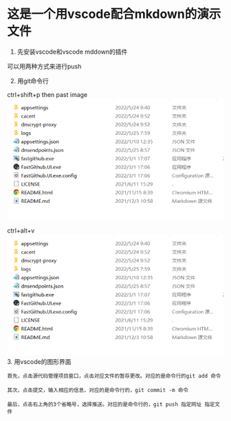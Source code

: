 # 这是一个用vscode配合mkdown的演示文件
1. 先安装vscode和vscode mddown的插件


可以用两种方式来进行push

2. 用git命令行

ctrl+shift+p then past image
![](2022-05-25-10-05-56.png)

ctrl+alt+v
![](2022-05-25-10-06-11.png)
3. 用vscode的图形界面
   
    首先，点击源代码管理项目窗口，点击对应文件的暂存更改。对应的是命令行的git add 命令

    其次，点击提交，输入相应的信息，对应的是命令行的，git commit -m 命令

    最后，点击右上角的3个省略号，选择推送。对应的是命令行的，git push 指定网址 指定文件


